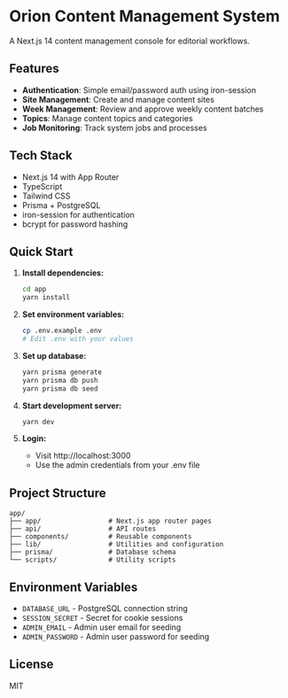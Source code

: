 
# Orion Content Management System

A Next.js 14 content management console for editorial workflows.

## Features

- **Authentication**: Simple email/password auth using iron-session
- **Site Management**: Create and manage content sites
- **Week Management**: Review and approve weekly content batches
- **Topics**: Manage content topics and categories
- **Job Monitoring**: Track system jobs and processes

## Tech Stack

- Next.js 14 with App Router
- TypeScript
- Tailwind CSS
- Prisma + PostgreSQL
- iron-session for authentication
- bcrypt for password hashing

## Quick Start

1. **Install dependencies:**
   ```bash
   cd app
   yarn install
   ```

2. **Set environment variables:**
   ```bash
   cp .env.example .env
   # Edit .env with your values
   ```

3. **Set up database:**
   ```bash
   yarn prisma generate
   yarn prisma db push
   yarn prisma db seed
   ```

4. **Start development server:**
   ```bash
   yarn dev
   ```

5. **Login:**
   - Visit http://localhost:3000
   - Use the admin credentials from your .env file

## Project Structure

```
app/
├── app/                 # Next.js app router pages
├── api/                 # API routes
├── components/          # Reusable components
├── lib/                 # Utilities and configuration
├── prisma/              # Database schema
└── scripts/             # Utility scripts
```

## Environment Variables

- `DATABASE_URL` - PostgreSQL connection string
- `SESSION_SECRET` - Secret for cookie sessions
- `ADMIN_EMAIL` - Admin user email for seeding
- `ADMIN_PASSWORD` - Admin user password for seeding

## License

MIT
